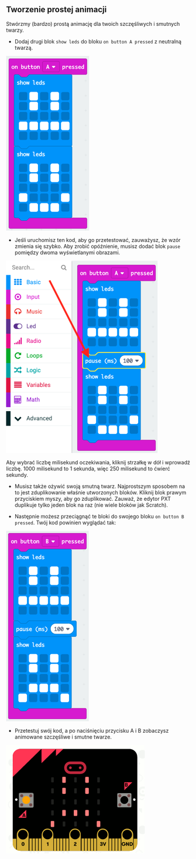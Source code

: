 ## Tworzenie prostej animacji

Stwórzmy (bardzo) prostą animację dla twoich szczęśliwych i smutnych twarzy.

+ Dodaj drugi blok `show leds` do bloku `on button A pressed` z neutralną twarzą.

![zrzut ekranu](images/badge-neutral.png)

+ Jeśli uruchomisz ten kod, aby go przetestować, zauważysz, że wzór zmienia się szybko. Aby zrobić opóźnienie, musisz dodać blok `pause` pomiędzy dwoma wyświetlanymi obrazami.

![zrzut ekranu](images/badge-pause.png)

Aby wybrać liczbę milisekund oczekiwania, kliknij strzałkę w dół i wprowadź liczbę. 1000 milisekund to 1 sekunda, więc 250 milisekund to ćwierć sekundy.

+ Musisz także ożywić swoją smutną twarz. Najprostszym sposobem na to jest zduplikowanie właśnie utworzonych bloków. Kliknij blok prawym przyciskiem myszy, aby go zduplikować. Zauważ, że edytor PXT duplikuje tylko jeden blok na raz (nie wiele bloków jak Scratch).

+ Następnie możesz przeciągnąć te bloki do swojego bloku `on button B pressed`. Twój kod powinien wyglądać tak:

![zrzut ekranu](images/badge-on-b-pressed.png)

+ Przetestuj swój kod, a po naciśnięciu przycisku A i B zobaczysz animowane szczęśliwe i smutne twarze.

![zrzut ekranu](images/badge-final.gif)